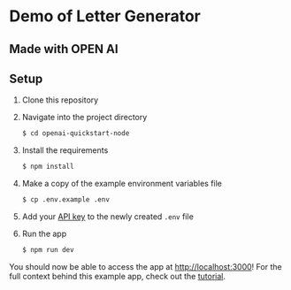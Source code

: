 # Demo of Letter Generator 

## Made with OPEN AI


## Setup

1. Clone this repository

2. Navigate into the project directory

   ```bash
   $ cd openai-quickstart-node
   ```

3. Install the requirements

   ```bash
   $ npm install
   ```

4. Make a copy of the example environment variables file

   ```bash
   $ cp .env.example .env
   ```

5. Add your [API key](https://beta.openai.com/account/api-keys) to the newly created `.env` file

6. Run the app

   ```bash
   $ npm run dev
   ```

You should now be able to access the app at [http://localhost:3000](http://localhost:3000)! For the full context behind this example app, check out the [tutorial](https://beta.openai.com/docs/quickstart).
